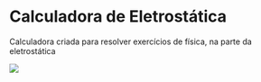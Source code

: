 # Calculadora de Eletrostática

Calculadora criada para resolver exercícios de física, na parte da eletrostática

<img src="https://danieldpereira.github.io/calculadora-de-eletrost-tica/imagens/Tabela%20de%20calculos1.jpeg"/>
